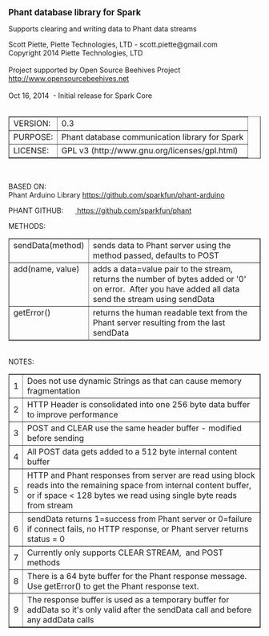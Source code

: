 <html>
  <head>
    <meta http-equiv="content-type" content="text/html;
      charset=windows-1252">
    <title></title>
  </head>
  <body>
    <b><big>Phant database library for Spark </big><br>
    </b>
    <p> </p>
    <p>Supports clearing and writing data to Phant data streams</p>
    Scott Piette, Piette Technologies, LTD - scott.piette@gmail.com<br>
    Copyright 2014 Piette Technologies, LTD<br>
    <br>
    Project supported by Open Source Beehives Project<a
      href="http://www.opensourcebeehives.net">
      http://www.opensourcebeehives.net</a><br>
    <br>
    Oct 16, 2014&nbsp; - Initial release for Spark Core<br>
    <br>
    <table border="1" cellpadding="2" cellspacing="2" width="100%">
      <tbody>
        <tr>
          <td valign="top">VERSION:</td>
          <td valign="top">0.3<br>
          </td>
        </tr>
        <tr>
          <td valign="top">PURPOSE:</td>
          <td valign="top">Phant database communication library for
            Spark<br>
          </td>
        </tr>
        <tr>
          <td valign="top">LICENSE:</td>
          <td valign="top">GPL v3 (http://www.gnu.org/licenses/gpl.html)</td>
        </tr>
      </tbody>
    </table>
    <br>
    <p> BASED ON:<br>
      Phant Arduino Library <a href="https://github.com/niesteszeck">https://github.com/sparkfun/phant-arduino</a><br>
    </p>
    <p>PHANT GITHUB: &nbsp; &nbsp; &nbsp;<a
        href="https://github.com/sparkfun/phant">
        https://github.com/sparkfun/phant</a><br>
    </p>
    METHODS:
    <table border="1" cellpadding="2" cellspacing="2"
      width="100%">
      <tbody>
        <tr>
          <td valign="top">sendData(method)<br>
          </td>
          <td valign="top">sends data to Phant server using the method
            passed, defaults to POST<br>
          </td>
        </tr>
        <tr>
          <td valign="top">add(name, value)<br>
          </td>
          <td valign="top">adds a data=value pair to the stream, returns the
            number of bytes added or '0' on error.&nbsp;
            After you have added all data send the stream using sendData<br>
          </td>
        </tr>
        <tr>
          <td valign="top">getError()<br>
          </td>
          <td valign="top">returns the human readable text from the
            Phant server resulting from the last sendData<br>
          </td>
        </tr>
      </tbody>
    </table>
    <br>
    NOTES:<br>
    <table border="1" cellpadding="2" cellspacing="2" width="100%">
      <tbody>
        <tr>
          <td>1</td>
          <td> Does not use dynamic Strings as that can cause memory
            fragmentation</td>
        </tr>
        <tr>
          <td>2</td>
          <td> HTTP Header is consolidated into one 256 byte data buffer
            to improve performance</td>
        </tr>
        <tr>
          <td>3</td>
          <td> POST and CLEAR use the same header buffer - modified
            before sending</td>
        </tr>
        <tr>
          <td>4</td>
          <td> All POST data gets added to a 512 byte internal content
            buffer</td>
        </tr>
        <tr>
          <td>5</td>
          <td> HTTP and Phant responses from server are read using block
            reads into the remaining space from internal content buffer,
            or if space &lt; 128 bytes we read using single byte reads
            from stream</td>
        </tr>
        <tr>
          <td>6</td>
          <td> sendData returns 1=success from Phant server or 0=failure
            if connect fails, no HTTP response, or Phant server returns
            status = 0</td>
        </tr>
        <tr>
          <td>7</td>
          <td> Currently only supports CLEAR STREAM,&nbsp; and POST
            methods<br>
          </td>
        </tr>
        <tr>
          <td>8</td>
          <td> There is a 64 byte buffer for the Phant response message.
            Use getError() to get the Phant response text.</td>
        </tr>
        <tr>
          <td>9</td>
          <td> The response buffer is used as a temporary buffer for
            addData so it's only valid after the sendData call and
            before any addData calls</td>
        </tr>
      </tbody>
    </table>
    <br>
    <br>
    <p> </p>
  </body>
</html>
